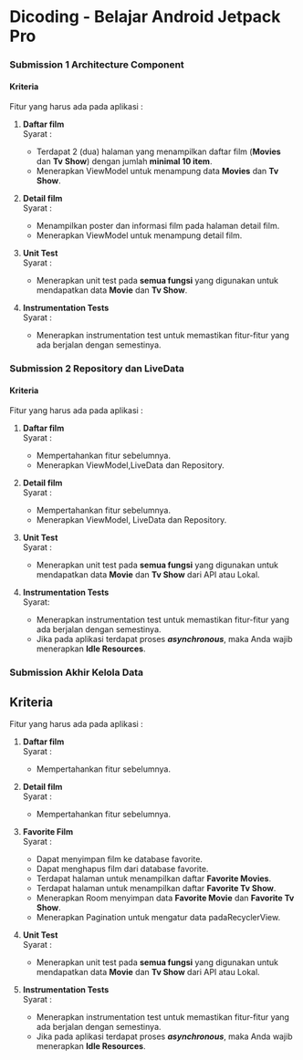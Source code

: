 # Dicoding - Belajar Android Jetpack Pro


### Submission 1 Architecture Component

#### Kriteria

Fitur yang harus ada pada aplikasi :

1. **Daftar film**  
   Syarat :
   - Terdapat 2 (dua) halaman yang menampilkan daftar film (**Movies** dan **Tv** **Show**) dengan jumlah **minimal 10 item**.
   - Menerapkan ViewModel untuk menampung data **Movies** dan **Tv Show**.  

2. **Detail film**  
   Syarat :
   - Menampilkan poster dan informasi film pada halaman detail film.
   - Menerapkan ViewModel untuk menampung detail film.  

3. **Unit Test**  
   Syarat :
   - Menerapkan unit test pada **semua fungsi** yang digunakan untuk mendapatkan data **Movie** dan **Tv Show**.  

4. **Instrumentation Tests**  
   Syarat :
   
   - Menerapkan instrumentation test untuk memastikan fitur-fitur yang ada berjalan dengan semestinya.

### Submission 2 Repository dan LiveData

#### Kriteria

Fitur yang harus ada pada aplikasi :

1. **Daftar film**  
   Syarat :
   - Mempertahankan fitur sebelumnya.
   - Menerapkan ViewModel,LiveData dan Repository.  

2. **Detail film**  
   Syarat :
   - Mempertahankan fitur sebelumnya.
   - Menerapkan ViewModel, LiveData dan Repository.  

3. **Unit Test**  
   Syarat :
   - Menerapkan unit test pada **semua fungsi** yang digunakan untuk mendapatkan data **Movie** dan **Tv Show** dari API atau Lokal.  

4. **Instrumentation Tests**  
   Syarat:
   
   - Menerapkan instrumentation test untuk memastikan fitur-fitur yang ada berjalan dengan semestinya.
   - Jika pada aplikasi terdapat proses ***asynchronous***, maka Anda wajib menerapkan **Idle Resources**.

### Submission Akhir Kelola Data

## Kriteria

Fitur yang harus ada pada aplikasi :

1. **Daftar film**  
   Syarat :
   - Mempertahankan fitur sebelumnya.  

2. **Detail film**  
   Syarat :
   - Mempertahankan fitur sebelumnya.  

3. **Favorite Film**  
   Syarat :
   - Dapat menyimpan film ke database favorite.
   - Dapat menghapus film dari database favorite.
   - Terdapat halaman untuk menampilkan daftar **Favorite Movies**.
   - Terdapat halaman untuk menampilkan daftar **Favorite Tv Show**.
   - Menerapkan Room menyimpan data **Favorite Movie** dan **Favorite Tv Show**.
   - Menerapkan Pagination untuk mengatur data padaRecyclerView.  

4. **Unit Test**  
   Syarat :
   - Menerapkan unit test pada **semua fungsi** yang digunakan untuk mendapatkan data **Movie** dan **Tv Show** dari API atau Lokal.  

5. **Instrumentation Tests**  
   Syarat :
   
   - Menerapkan instrumentation test untuk memastikan fitur-fitur yang ada berjalan dengan semestinya.
   - Jika pada aplikasi terdapat proses ***asynchronous***, maka Anda wajib menerapkan **Idle Resources**.
